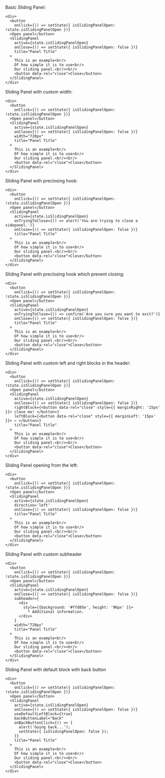 Basic Sliding Panel:

    <div>
      <button
        onClick={() => setState({ isSlidingPanelOpen: !state.isSlidingPanelOpen })}
      >Open panel</button>
      <SlidingPanel
        active={state.isSlidingPanelOpen}
        onClose={() => setState({ isSlidingPanelOpen: false })}
        title="Panel Title"
      >
        This is an example<br/>
        Of how simple it is to use<br/>
        Our sliding panel.<br/><br/>
        <button data-rel="close">Close</button>
      </SlidingPanel>
    </div>

Sliding Panel with custom width:

    <div>
      <button
        onClick={() => setState({ isSlidingPanelOpen: !state.isSlidingPanelOpen })}
      >Open panel</button>
      <SlidingPanel
        active={state.isSlidingPanelOpen}
        onClose={() => setState({ isSlidingPanelOpen: false })}
        width="720px"
        title="Panel Title"
      >
        This is an example<br/>
        Of how simple it is to use<br/>
        Our sliding panel.<br/><br/>
        <button data-rel="close">Close</button>
      </SlidingPanel>
    </div>

Sliding Panel with preclosing hook:

    <div>
      <button
        onClick={() => setState({ isSlidingPanelOpen: !state.isSlidingPanelOpen })}
      >Open panel</button>
      <SlidingPanel
        active={state.isSlidingPanelOpen}
        onTryingToClose={() => alert('You are trying to close a sidepanel.')}
        onClose={() => setState({ isSlidingPanelOpen: false })}
        title="Panel Title"
      >
        This is an example<br/>
        Of how simple it is to use<br/>
        Our sliding panel.<br/><br/>
        <button data-rel="close">Close</button>
      </SlidingPanel>
    </div>

Sliding Panel with preclosing hook which prevent closing:

    <div>
      <button
        onClick={() => setState({ isSlidingPanelOpen: !state.isSlidingPanelOpen })}
      >Open panel</button>
      <SlidingPanel
        active={state.isSlidingPanelOpen}
        onTryingToClose={() => confirm('Are you sure you want to exit?')}
        onClose={() => setState({ isSlidingPanelOpen: false })}
        title="Panel Title"
      >
        This is an example<br/>
        Of how simple it is to use<br/>
        Our sliding panel.<br/><br/>
        <button data-rel="close">Close</button>
      </SlidingPanel>
    </div>


Sliding Panel with custom left and right blocks in the header:

    <div>
      <button
        onClick={() => setState({ isSlidingPanelOpen: !state.isSlidingPanelOpen })}
      >Open panel</button>
      <SlidingPanel
        active={state.isSlidingPanelOpen}
        onClose={() => setState({ isSlidingPanelOpen: false })}
        rightBlock={<button data-rel="close" style={{ marginRight: '15px' }}> close me! </button>}
        leftBlock={<button data-rel="close" style={{ marginLeft: '15px' }}> ← </button>}
        title="Panel Title"
      >
        This is an example<br/>
        Of how simple it is to use<br/>
        Our sliding panel.<br/><br/>
        <button data-rel="close">Close</button>
      </SlidingPanel>
    </div>

Sliding Panel opening from the left:

    <div>
      <button
        onClick={() => setState({ isSlidingPanelOpen: !state.isSlidingPanelOpen })}
      >Open panel</button>
      <SlidingPanel
        active={state.isSlidingPanelOpen}
        direction='left'
        onClose={() => setState({ isSlidingPanelOpen: false })}
        title="Panel Title"
      >
        This is an example<br/>
        Of how simple it is to use<br/>
        Our sliding panel.<br/><br/>
        <button data-rel="close">Close</button>
      </SlidingPanel>
    </div>

Sliding Panel with custom subheader

    <div>
      <button
        onClick={() => setState({ isSlidingPanelOpen: !state.isSlidingPanelOpen })}
      >Open panel</button>
      <SlidingPanel
        active={state.isSlidingPanelOpen}
        onClose={() => setState({ isSlidingPanelOpen: false })}
        subheader={
          <div
            style={{background: '#ffd05e', height: '96px' }}>
              * Additional information.
          </div>
        }
        width="720px"
        title="Panel Title"
      >
        This is an example<br/>
        Of how simple it is to use<br/>
        Our sliding panel.<br/><br/>
        <button data-rel="close">Close</button>
      </SlidingPanel>
    </div>

Sliding Panel with default block with back button

    <div>
      <button
        onClick={() => setState({ isSlidingPanelOpen: !state.isSlidingPanelOpen })}
      >Open panel</button>
      <SlidingPanel
        active={state.isSlidingPanelOpen}
        onClose={() => setState({ isSlidingPanelOpen: false })}
        useDefaultLeftBlock={true}
        backButtonLabel="Back"
        onBackButtonClick={() => {
          alert('Going back...');
          setState({ isSlidingPanelOpen: false });
        }}
        title="Panel Title"
      >
        This is an example<br/>
        Of how simple it is to use<br/>
        Our sliding panel.<br/><br/>
        <button data-rel="close">Close</button>
      </SlidingPanel>
    </div>
